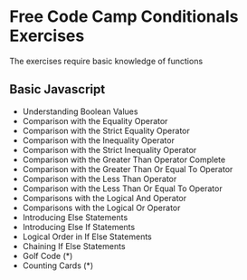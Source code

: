 # Free Code Camp Conditionals Exercises

The exercises require basic knowledge of functions

## Basic Javascript

* Understanding Boolean Values
* Comparison with the Equality Operator
* Comparison with the Strict Equality Operator
* Comparison with the Inequality Operator
* Comparison with the Strict Inequality Operator
* Comparison with the Greater Than Operator Complete
* Comparison with the Greater Than Or Equal To Operator
* Comparison with the Less Than Operator
* Comparison with the Less Than Or Equal To Operator
* Comparisons with the Logical And Operator
* Comparisons with the Logical Or Operator
* Introducing Else Statements
* Introducing Else If Statements
* Logical Order in If Else Statements
* Chaining If Else Statements
* Golf Code (*)
* Counting Cards (*)